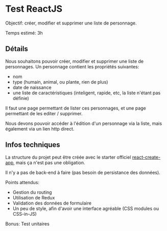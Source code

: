 # Test ReactJS

Objectif: créer, modifier et supprimer une liste de personnage.

Temps estimé: 3h

## Détails

Nous souhaitons pouvoir créer, modifier et supprimer une liste de personnages.
Un personnage contient les propriétés suivantes:
 - nom
 - type (humain, animal, ou plante, rien de plus)
 - date de naissance
 - une liste de caractéristiques (inteligent, rapide, etc, la liste n'étant pas définie)

Il faut une page permettant de lister ces personnages, et une page permettant de les editer / supprimer.

Nous devons pouvoir accéder à l'édition d'un personnage via la liste, mais également via un lien http direct.


## Infos techniques

La structure du projet peut être créée avec le starter officiel [react-create-app](https://github.com/facebook/create-react-app), mais ça n'est pas une obligation.

Il n'y a pas de back-end à faire (pas besoin de persistance des données).

Points attendus:

* Gestion du routing
* Utilisation de Redux
* Validation des données de formulaire
* Un peu de style, afin d'avoir une interface agréable (CSS modules ou CSS-in-JS)

Bonus: Test unitaires
